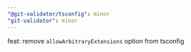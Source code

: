 ```yaml
---
"@git-validator/tsconfig": minor
"git-validator": minor
---
```


feat: remove `allowArbitraryExtensions` option from tsconfig
